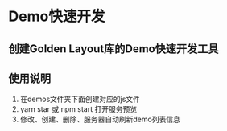 # Demo快速开发

## 创建Golden Layout库的Demo快速开发工具

## 使用说明

1. 在demos文件夹下面创建对应的js文件
2. yarn star 或 npm start 打开服务预览
3. 修改、创建、删除、服务器自动刷新demo列表信息